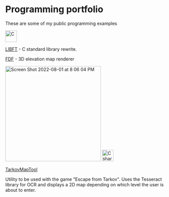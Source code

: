 # Programming portfolio

These are some of my public programming examples <!--- Rewrite this sentence --> 


<img width="36" alt="C" src="https://user-images.githubusercontent.com/45420297/182207766-f5c35203-078d-4aac-8a3a-d30e726694b2.png">

[LIBFT](https://github.com/oskarikinnunen/libft/tree/master) - C standard library rewrite.

[FDF](https://github.com/oskarikinnunen/PresentableFDF) - 3D elevation map renderer

<img width="300" alt="Screen Shot 2022-08-01 at 8 06 04 PM" src="https://user-images.githubusercontent.com/45420297/182204285-2939b41c-0981-4f6c-a111-b6c16aca1e5c.png">

<img width="36" alt="Csharp" src="https://user-images.githubusercontent.com/45420297/182208301-cccdedaa-ff4c-4ef7-bef2-a5fb3110ccac.png">

[TarkovMapTool](https://github.com/oskarikinnunen/TarkovMapTool)

Utility to be used with the game "Escape from Tarkov". Uses the Tesseract library for OCR and displays a 2D map depending on which level the user is about to enter.


